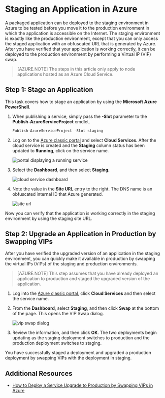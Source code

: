 <properties 
    pageTitle="Stage a cloud service deployment (Node.js) | Microsoft Azure" 
    description="Learn how to deploy your Azure application to a staging environment, then deploy to a production environment using Virtual IP (VIP) swap." 
    services="cloud-services" 
    documentationCenter="nodejs" 
    authors="rmcmurray" 
    manager="wpickett" 
    editor=""/>

<tags 
    ms.service="cloud-services" 
    ms.workload="tbd" 
    ms.tgt_pltfrm="na" 
    ms.devlang="nodejs" 
    ms.topic="article" 
    ms.date="08/11/2016" 
    ms.author="robmcm"/>



# <a name="staging-an-application-in-azure"></a>Staging an Application in Azure

A packaged application can be deployed to the staging environment in Azure to be tested before you move it to the production environment in which the application is accessible on the Internet. The staging environment is exactly like the production environment, except that you can only access the staged application with an obfuscated URL that is generated by Azure. After you have verified that your application is working correctly, it can be deployed to the production environment by performing a Virtual IP (VIP) swap.

> [AZURE.NOTE] The steps in this article only apply to node applications hosted as an Azure Cloud Service.

## <a name="step-1-stage-an-application"></a>Step 1: Stage an Application

This task covers how to stage an application by using the **Microsoft Azure PowerShell**.

1.  When publishing a service, simply pass the **-Slot** parameter to the **Publish-AzureServiceProject** cmdlet.

    ```powershell
    Publish-AzureServiceProject -Slot staging
    ```

2.  Log on to the [Azure classic portal] and select **Cloud Services**. After the cloud service is created and the **Staging** column status has been updated to **Running**, click on the service name.

    ![portal displaying a running service][cloud-service]

3.  Select the **Dashboard**, and then select **Staging**.

    ![cloud service dashboard][cloud-service-dashboard]

4. Note the value in the **Site URL** entry to the right. The DNS name is an obfuscated internal ID that Azure generated.

    ![site url][cloud-service-staging-url]

Now you can verify that the application is working correctly in the staging environment by using the staging site URL.

## <a name="step-2-upgrade-an-application-in-production-by-swapping-vips"></a>Step 2: Upgrade an Application in Production by Swapping VIPs

After you have verified the upgraded version of an application in the staging environment, you can quickly make it available in production by swapping the virtual IPs (VIPs) of the staging and production environments.

> [AZURE.NOTE] This step assumes that you have already deployed an application to production and staged the upgraded version of the application.

1.  Log into the [Azure classic portal], click **Cloud Services** and then select the service name.

2.  From the **Dashboard**, select **Staging**, and then click **Swap** at the bottom of the page. This opens the VIP Swap dialog.

    ![vip swap dialog][vip-swap-dialog]

3.  Review the information, and then click **OK**. The two deployments begin updating as the staging deployment switches to production and the production deployment switches to staging.

You have successfully staged a deployment and upgraded a production deployment by swapping VIPs with the deployment in staging.

## <a name="additional-resources"></a>Additional Resources

- [How to Deploy a Service Upgrade to Production by Swapping VIPs in Azure]

[Azure classic portal]: http://manage.windowsazure.com
[cloud-service]: ./media/cloud-services-nodejs-stage-application/staging-cloud-service-running.png
[cloud-service-dashboard]: ./media/cloud-services-nodejs-stage-application/cloud-service-dashboard-staging.png
[cloud-service-staging-url]: ./media/cloud-services-nodejs-stage-application/cloud-service-staging-url.png
[vip-swap-dialog]: ./media/cloud-services-nodejs-stage-application/vip-swap-dialog.png
[How to Deploy a Service Upgrade to Production by Swapping VIPs in Azure]: cloud-services-how-to-manage.md#how-to-swap-deployments-to-promote-a-staged-deployment-to-production
